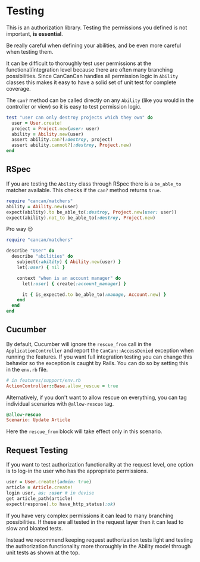 # Testing

This is an authorization library. Testing the permissions you defined is not important, **is essential**.

Be really careful when defining your abilities, and be even more careful when testing them.

It can be difficult to thoroughly test user permissions at the functional/integration level because there are often many branching possibilities. Since CanCanCan handles all permission logic in `Ability` classes this makes it easy to have a solid set of unit test for complete coverage.

The `can?` method can be called directly on any `Ability` (like you would in the controller or view) so it is easy to test permission logic.

```ruby
test "user can only destroy projects which they own" do
  user = User.create!
  project = Project.new(user: user)
  ability = Ability.new(user)
  assert ability.can?(:destroy, project)
  assert ability.cannot?(:destroy, Project.new)
end
```

## RSpec

If you are testing the `Ability` class through RSpec there is a `be_able_to` matcher available. This checks if the `can?` method returns `true`.

```ruby
require "cancan/matchers"
ability = Ability.new(user)
expect(ability).to be_able_to(:destroy, Project.new(user: user))
expect(ability).not_to be_able_to(:destroy, Project.new)
```

Pro way 😉

```ruby
require "cancan/matchers"

describe "User" do
  describe "abilities" do
    subject(:ability) { Ability.new(user) }
    let(:user) { nil }

    context "when is an account manager" do
      let(:user) { create(:account_manager) }

      it { is_expected.to be_able_to(:manage, Account.new) }
    end
  end
end
```

## Cucumber

By default, Cucumber will ignore the `rescue_from` call in the `ApplicationController` and report the `CanCan::AccessDenied` exception when running the features. If you want full integration testing you can change this behavior so the exception is caught by Rails. You can do so by setting this in the `env.rb` file.

```ruby
# in features/support/env.rb
ActionController::Base.allow_rescue = true
```

Alternatively, if you don't want to allow rescue on everything, you can tag individual scenarios with `@allow-rescue` tag.

```ruby
@allow-rescue
Scenario: Update Article
```

Here the `rescue_from` block will take effect only in this scenario.

## Request Testing

If you want to test authorization functionality at the request level, one option is to log-in the user who has the appropriate permissions.

```ruby
user = User.create!(admin: true)
article = Article.create!
login user, as: :user # in devise
get article_path(article)
expect(response).to have_http_status(:ok)
```

If you have very complex permissions it can lead to many branching possibilities. If these are all tested in the request layer then it can lead to slow and bloated tests.

Instead we recommend keeping request authorization tests light and testing the authorization functionality more thoroughly in the Ability model through unit tests as shown at the top.
